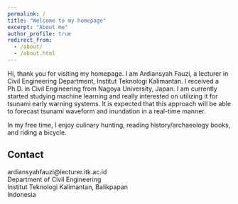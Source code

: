 ```yaml
---
permalink: /
title: "Welcome to my homepage"
excerpt: "About me"
author_profile: true
redirect_from: 
  - /about/
  - /about.html
---
```


Hi, thank you for visiting my homepage. I am Ardiansyah Fauzi, a lecturer in
Civil Engineering Department, Institut Teknologi Kalimantan. I received a Ph.D.
in Civil Engineering from Nagoya University, Japan. I am currently started
studying machine learning and really interested on utilizing
it for tsunami early warning systems. It is expected that this approach will be
able to forecast tsunami waveform and inundation in a real-time manner.

In my free time, I enjoy culinary hunting, reading history/archaeology books,
and riding a bicycle.

## Contact

<i class="fa fa-envelope fa-fw fa-lg" aria-hidden="true"></i> &#97;&#114;&#100;&#105;&#97;&#110;&#115;&#121;&#97;&#104;&#102;&#97;&#117;&#122;&#105;&#64;&#108;&#101;&#99;&#116;&#117;&#114;&#101;&#114;&#46;&#105;&#116;&#107;&#46;&#97;&#99;&#46;&#105;&#100;  
Department of Civil Engineering  
Institut Teknologi Kalimantan, Balikpapan  
Indonesia  
